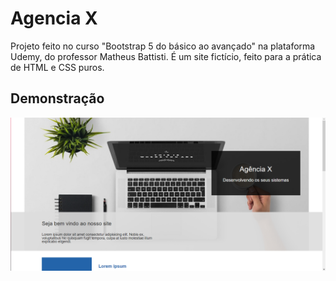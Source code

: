 # Agencia X
Projeto feito no curso "Bootstrap 5 do básico ao avançado" na plataforma Udemy, do professor Matheus Battisti. É um site fictício, feito para a prática de HTML e CSS puros.

## Demonstração
![demo](img/demo.png)
